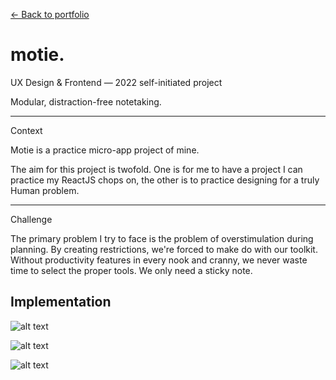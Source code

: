 <a href="/portfolio.html">← Back to portfolio</a>

<h1>motie.</h1>

<div class="article-intro">

<bb-tags>

UX Design & Frontend — 2022 self-initiated project

</bb-tags>

<bb-intro>

Modular, distraction-free notetaking.

</bb-intro>

---

<bb-tags>

Context

</bb-tags>

Motie is a practice micro-app project of mine.

The aim for this project is twofold. One is for me to have a project I can practice my ReactJS chops on, the other is to practice designing for a truly Human problem.

---

<bb-tags>

Challenge

</bb-tags>

The primary problem I try to face is the problem of overstimulation during planning. By creating restrictions, we're forced to make do with our toolkit. Without productivity features in every nook and cranny, we never waste time to select the proper tools. We only need a sticky note.

</div>

## Implementation

![alt text](/assets/img/motie-1.jpg)

![alt text](/assets/img/motie-2.jpg)

![alt text](/assets/img/motie-3.jpg)